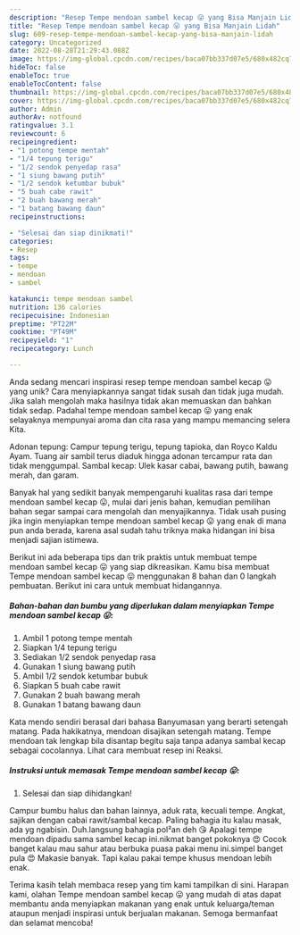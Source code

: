 ```yaml
---
description: "Resep Tempe mendoan sambel kecap 😛 yang Bisa Manjain Lidah"
title: "Resep Tempe mendoan sambel kecap 😛 yang Bisa Manjain Lidah"
slug: 609-resep-tempe-mendoan-sambel-kecap-yang-bisa-manjain-lidah
category: Uncategorized
date: 2022-08-28T21:29:43.088Z
image: https://img-global.cpcdn.com/recipes/baca07bb337d07e5/680x482cq70/tempe-mendoan-sambel-kecap-foto-resep-utama.jpg
hideToc: false
enableToc: true
enableTocContent: false
thumbnail: https://img-global.cpcdn.com/recipes/baca07bb337d07e5/680x482cq70/tempe-mendoan-sambel-kecap-foto-resep-utama.jpg
cover: https://img-global.cpcdn.com/recipes/baca07bb337d07e5/680x482cq70/tempe-mendoan-sambel-kecap-foto-resep-utama.jpg
author: Admin
authorAv: notfound
ratingvalue: 3.1
reviewcount: 6
recipeingredient:
- "1 potong tempe mentah"
- "1/4 tepung terigu"
- "1/2 sendok penyedap rasa"
- "1 siung bawang putih"
- "1/2 sendok ketumbar bubuk"
- "5 buah cabe rawit"
- "2 buah bawang merah"
- "1 batang bawang daun"
recipeinstructions:

- "Selesai dan siap dinikmati!"
categories:
- Resep
tags:
- tempe
- mendoan
- sambel

katakunci: tempe mendoan sambel 
nutrition: 136 calories
recipecuisine: Indonesian
preptime: "PT22M"
cooktime: "PT49M"
recipeyield: "1"
recipecategory: Lunch

---
```





Anda sedang mencari inspirasi resep tempe mendoan sambel kecap 😛 yang unik? Cara menyiapkannya sangat tidak susah dan tidak juga mudah. Jika salah mengolah maka hasilnya tidak akan memuaskan dan bahkan tidak sedap. Padahal tempe mendoan sambel kecap 😛 yang enak selayaknya mempunyai aroma dan cita rasa yang mampu memancing selera Kita.





Adonan tepung: Campur tepung terigu, tepung tapioka, dan Royco Kaldu Ayam. Tuang air sambil terus diaduk hingga adonan tercampur rata dan tidak menggumpal. Sambal kecap: Ulek kasar cabai, bawang putih, bawang merah, dan garam.

Banyak hal yang sedikit banyak mempengaruhi kualitas rasa dari tempe mendoan sambel kecap 😛, mulai dari jenis bahan, kemudian pemilihan bahan segar sampai cara mengolah dan menyajikannya. Tidak usah pusing jika ingin menyiapkan tempe mendoan sambel kecap 😛 yang enak di mana pun anda berada, karena asal sudah tahu triknya maka hidangan ini bisa menjadi sajian istimewa.






Berikut ini ada beberapa tips dan trik praktis untuk membuat tempe mendoan sambel kecap 😛 yang siap dikreasikan. Kamu bisa membuat Tempe mendoan sambel kecap 😛 menggunakan 8 bahan dan 0 langkah pembuatan. Berikut ini cara untuk membuat hidangannya.

<!--inarticleads1-->

##### Bahan-bahan dan bumbu yang diperlukan dalam menyiapkan Tempe mendoan sambel kecap 😛:

1. Ambil 1 potong tempe mentah
1. Siapkan 1/4 tepung terigu
1. Sediakan 1/2 sendok penyedap rasa
1. Gunakan 1 siung bawang putih
1. Ambil 1/2 sendok ketumbar bubuk
1. Siapkan 5 buah cabe rawit
1. Gunakan 2 buah bawang merah
1. Gunakan 1 batang bawang daun


Kata mendo sendiri berasal dari bahasa Banyumasan yang berarti setengah matang. Pada hakikatnya, mendoan disajikan setengah matang. Tempe mendoan tak lengkap bila disantap begitu saja tanpa adanya sambal kecap sebagai cocolannya. Lihat cara membuat resep ini Reaksi. 

<!--inarticleads2-->

##### Instruksi untuk memasak Tempe mendoan sambel kecap 😛:


1. Selesai dan siap dihidangkan!

Campur bumbu halus dan bahan lainnya, aduk rata, kecuali tempe. Angkat, sajikan dengan cabai rawit/sambal kecap. Paling bahagia itu kalau masak, ada yg ngabisin. Duh.langsung bahagia pol²an deh 😘 Apalagi tempe mendoan dipadu sama sambel kecap ini.nikmat banget pokoknya 😍 Cocok banget kalau mau sahur atau berbuka puasa pakai menu ini.simpel banget pula 😍 Makasie banyak. Tapi kalau pakai tempe khusus mendoan lebih enak. 

Terima kasih telah membaca resep yang tim kami tampilkan di sini. Harapan kami, olahan Tempe mendoan sambel kecap 😛 yang mudah di atas dapat membantu anda menyiapkan makanan yang enak untuk keluarga/teman ataupun menjadi inspirasi untuk berjualan makanan. Semoga bermanfaat dan selamat mencoba!
